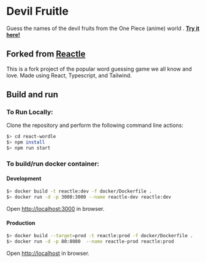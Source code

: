 # Devil Fruitle

Guess the names of the devil fruits from the One Piece (anime) world .
[**Try it here!**](https://devil-fruitle.vercel.app/)

## Forked from [Reactle](https://github.com/cwackerfuss/react-wordle)

This is a fork project of the popular word guessing game we all know and love. Made using React, Typescript, and Tailwind.

## Build and run

### To Run Locally:

Clone the repository and perform the following command line actions:

```bash
$> cd react-wordle
$> npm install
$> npm run start
```

### To build/run docker container:

#### Development

```bash
$> docker build -t reactle:dev -f docker/Dockerfile .
$> docker run -d -p 3000:3000 --name reactle-dev reactle:dev
```

Open [http://localhost:3000](http://localhost:3000) in browser.

#### Production

```bash
$> docker build --target=prod -t reactle:prod -f docker/Dockerfile .
$> docker run -d -p 80:8080  --name reactle-prod reactle:prod
```

Open [http://localhost](http://localhost) in browser.

